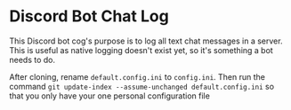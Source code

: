 # Discord Bot Chat Log

This Discord bot cog's purpose is to log all text chat messages in a server. This is useful as native logging doesn't exist yet, so it's something a bot needs to do.

After cloning, rename `default.config.ini` to `config.ini`. Then run the command `git update-index --assume-unchanged default.config.ini` so that you only have your one personal configuration file
